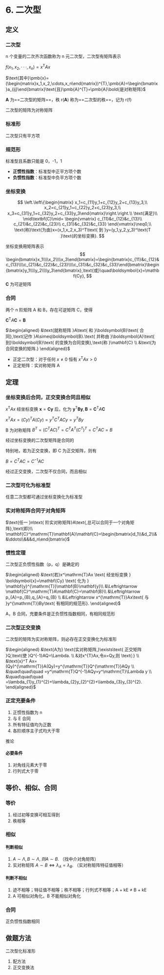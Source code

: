 # 6. 二次型

## 定义

### 二次型

n 个变量的二次齐次函数称为 n 元二次型，二次型有矩阵表示

$f(x_1,x_2,\cdotp\cdotp\cdotp,x_n)=x^\mathrm{T}Ax$

$\text{其中}\pmb{x}=(\begin{matrix}x_1,x_2,\cdots,x_n\end{matrix})^{T},\pmb{A}=\begin{bmatrix}a_{ij}\end{bmatrix}\text{且}\pmb{A}^{T}=\pmb{A}\bold{是对称矩阵}$

**A** 为==二次型的矩阵==，秩 r(**A**) 称为==二次型的秩==，记为 r(f)

二次型的矩阵为对称矩阵

### 标准形

二次型只有平方项

### 规范形

标准型且系数只能是 0，-1，1



- **正惯性指数**：标准型中正平方项个数
- **负惯性指数**：标准型中负平方项个数



### 坐标变换

$$
\left.\left\{\begin{matrix}
x_1=c_{11}y_1+c_{12}y_2+c_{13}y_3,\\
x_2=c_{21}y_1+c_{22}y_2+c_{23}y_3,\\
x_3=c_{31}y_1+c_{32}y_2+c_{33}y_3\end{matrix}\right.\right.\\
\text{满足}\\
\mid\textbf{C}\mid=
\begin{vmatrix}
c_{11}&c_{12}&c_{13}\\
c_{21}&c_{22}&c_{23}\\
c_{31}&c_{32}&c_{33}
\end{vmatrix}\neq0,\\
\text{称}\text{为由}x=(x_1,x_2,x_3)^T\text{ 到 }y=(y_1,y_2,y_3)^\text{T }\text{的坐标变换}.
$$

坐标变换用矩阵表示
$$
\begin{bmatrix}x_1\\\\x_2\\\\x_3\end{bmatrix}=\begin{bmatrix}c_{11}&c_{12}&c_{13}\\\\c_{21}&c_{22}&c_{23}\\\\c_{31}&c_{32}&c_{33}\end{bmatrix}\begin{bmatrix}y_1\\\\y_2\\\\y_3\end{bmatrix},\text{或}\quad\boldsymbol{x}=\mathbf{Cy},
$$
**C** 为可逆矩阵

### 合同

两个 n 阶矩阵 A 和 B，存在可逆矩阵 C，使得

$\mathbf{C}^\mathrm{T}A\mathbf{C}=\mathbf{B}$

$\begin{aligned}
&\text{就称矩阵 }A\text{ 和 }\boldsymbol{B}\text{ 合同},\text{记作 }A\simeq\boldsymbol{B}.\text{ 并称由 }\boldsymbol{A}\text{ 到}\boldsymbol{B}\text{ 的变换为合同变换},\text{称 }\mathbf{C} \\
&\text{为合同变换的矩阵.}
\end{aligned}$



- 正定二次型：对于任何 $x \ne 0$ 恒有 $x^\mathrm{T}Ax \gt 0$
- 正定矩阵：实对称矩阵 A

## 定理

### 坐标变换后合同，正交变换合同且相似

$x^\mathrm{T}Ax \text{ 经坐标变换 } \boldsymbol{x}=\mathbf{Cy} \text{ 后，化为 } \mathbf{y}^{\mathrm{T}}\mathbf{B}\mathbf{y}, \mathbf{B}=\mathbf{C}^\mathrm{T}A\mathbf{C}$

$x^{T}Ax=(Cy)^{T}A(Cy)=y^{T}C^{T}ACy=y^{T}By$

B 为对称矩阵 $B^T=(C^TAC)^T=C^TA^T(C^T)^T=C^TAC=B$

经过坐标变换的二次型矩阵是合同的

特别地，若为正交变换，即 C 为正交矩阵，则有

$B=C^{T}AC=C^{-1}AC$

经过正交变换，二次型不仅合同，而且相似

### 二次型可化为标准型

任意二次型都可通过坐标变换化为标准型

### 实对称矩阵合同于对角矩阵

$\text{任一 }n\text{ 阶实对称矩阵}A\text{,总可以合同于一个对角矩阵},\text{即}\\
\mathbf{C}^\mathrm{T}\mathbf{A}\mathbf{C}=\begin{bmatrix}d_1\\&d_2\\&&\ddots\\&&&d_n\end{bmatrix}$

### 惯性定理

二次型正负惯性指数（p，q）是确定的

$\begin{aligned}
&\text{若}x^\mathrm{T}Ax \text{ 经坐标变换 } \boldsymbol{x}=\mathbf{Cy} \text{ 化为 } \mathbf{y}^{\mathrm{T}}\mathbf{B}\mathbf{y}\\
&\Leftrightarrow \mathbf{C}^\mathrm{T}A\mathbf{C}=\mathbf{B}\\
&\Leftrightarrow p_{A}=p_{B},q_{A}=q_{B}  \\
&\Leftrightarrow x^{\mathrm{T}}Ax\text{ 与 }y^{\mathrm{T}}By\text{ 有相同的规范形}.
\end{aligned}$

A，B 合同，充要条件是正负惯性指数相同，有相同规范形

### 二次型正交变换

二次型的矩阵为实对称矩阵，则必存在正交变换化为标准形

$\begin{aligned}
&\text{A为} \text{实对称矩阵,}\exists\text{ 正交矩阵 }Q,\text{使 }Q^{-1}AQ=\Lambda.  \\
&对x^{T}Ax,令x=Qy,则  \text{:}  \\
&\text{x}^T Ax=(Qy)^{\mathrm{T}}A(Qy)=y^{\mathrm{T}}Q^{\mathrm{T}}AQy  \\
&\quad\quad\quad =y^\mathrm{T}Q^{-1}AQy=y^\mathrm{T}\Lambda y \\
&\quad\quad\quad =\lambda_{1}y_{1}^{2}+\lambda_{2}y_{2}^{2}+\lambda_{3}y_{3}^{2}.
\end{aligned}$

### 正定充要条件

1. 正惯性指数为 n
2. 与 E 合同
3. 所有特征值均为正数
4. 各阶顺序主子式均大于零

推论

#### 必要条件

1. 对角线元素大于零
2. 行列式大于零



## 等价、相似、合同

### 等价

1. 经过初等变换可相互得到
2. 秩相等

### 相似

#### 判断相似

1. $A\sim \Lambda,B\sim \Lambda,则A\sim B.$ （找中介对角矩阵）
2. $\text{实对称矩阵 }A\sim B\Leftrightarrow\lambda_A=\lambda_B.$ （实对称矩阵特征值相等）

#### 判断不相似

1. 迹不相等；特征值不相等；秩不相等；行列式不相等；A + kE ≠ B + kE
2. A 可相似对角化，B 不能相似对角化

### 合同

正负惯性指数相同

## 做题方法

二次型化标准形

1. 配方法
2. 正交变换法